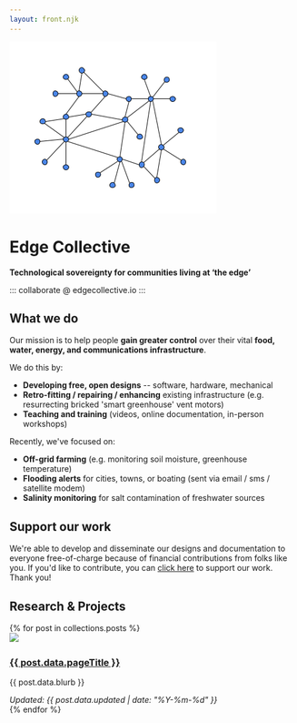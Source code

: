```yaml
---
layout: front.njk
---
```


<img src="/img/edge_logo.png" id="profile_pic"/>

<h1> Edge Collective </h1>

<p><b> Technological sovereignty for communities living at ‘the edge’</b> </p>

<!-- <p><a href="http://edgecollective.io">edgecollective.io</a> | contact us at: collaborate @ edgecollective.io</p>-->
<p>::: collaborate @ edgecollective.io :::</p>

<h2> What we do </h2>

<p>Our mission is to help people <b>gain greater control</b> over their vital <b>food, water, energy, and communications infrastructure</b>. </p>

<p>We do this by: <p>

<ul>
        <li><b>Developing free, open designs</b> -- software, hardware, mechanical</li>
        <li><b>Retro-fitting / repairing / enhancing</b> existing infrastructure (e.g. resurrecting bricked 'smart greenhouse' vent motors)</li>
        <li><b>Teaching and training</b> (videos, online documentation, in-person workshops)</li>

</ul>

<p> Recently, we've focused on:</p> 

<ul>
	<li><b>Off-grid farming</b> (e.g. monitoring soil moisture, greenhouse temperature)</li>
	<li><b>Flooding alerts</b> for cities, towns, or boating (sent via email / sms / satellite modem)</li>
	<li><b>Salinity monitoring</b> for salt contamination of freshwater sources</li>
</ul>

<h2> Support our work </h2>

<p>We're able to develop and disseminate our designs and documentation to everyone free-of-charge because of financial contributions from folks like you. If you'd like to contribute, you can <a href="/support">click here</a> to support our work. Thank you! </p>

<!--
<p>Funding goals: </p>

<ul>
	<li><b>Part-time developer</b> -- $3000 per month or less <b>CURRENT STATUS</b></li>
	<li><b>Full-time developer</b> -- $3,000 per month</li>
</ul>
-->


<h2> Research & Projects </h2>
<div class="posts-area">
{% for post in collections.posts %}
  <div class="post">
    <div class="post-contents">
      <div class="image">
        <a href="" src="{{ post.url }}">
          <img src="{{ post.data.image }}"/>
        </a>
      </div>
      <div class="text">
        <h3><a href="{{ post.url }}">{{ post.data.pageTitle }}</a></h3>
        <p>{{ post.data.blurb }}</p>
        <em>Updated: {{ post.data.updated | date: "%Y-%m-%d" }}</em>
      </div>
    </div>
  </div>
{% endfor %}
</div>

